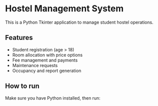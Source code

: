# Hostel Management System

This is a Python Tkinter application to manage student hostel operations.

## Features
- Student registration (age > 18)
- Room allocation with price options
- Fee management and payments
- Maintenance requests
- Occupancy and report generation

## How to run
Make sure you have Python installed, then run:

